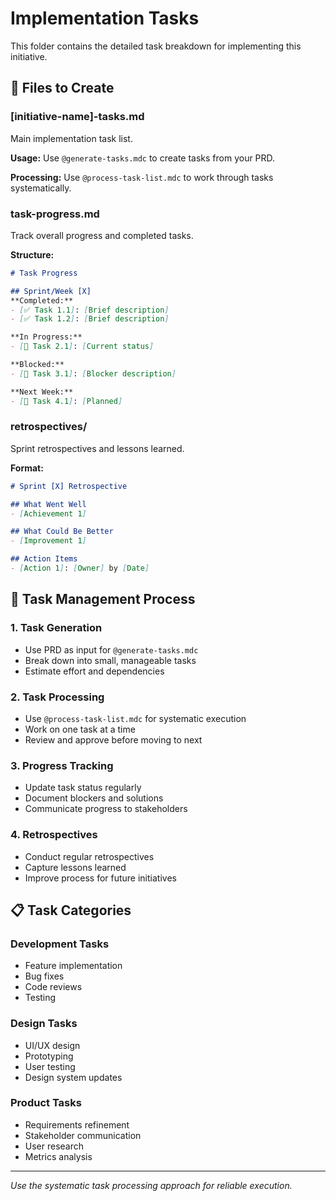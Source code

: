 # Implementation Tasks

This folder contains the detailed task breakdown for implementing this initiative.

## 📝 Files to Create

### [initiative-name]-tasks.md
Main implementation task list.

**Usage:** Use `@generate-tasks.mdc` to create tasks from your PRD.

**Processing:** Use `@process-task-list.mdc` to work through tasks systematically.

### task-progress.md
Track overall progress and completed tasks.

**Structure:**
```markdown
# Task Progress

## Sprint/Week [X]
**Completed:**
- [✅ Task 1.1]: [Brief description]
- [✅ Task 1.2]: [Brief description]

**In Progress:**
- [🔄 Task 2.1]: [Current status]

**Blocked:**
- [🚫 Task 3.1]: [Blocker description]

**Next Week:**
- [📅 Task 4.1]: [Planned]
```

### retrospectives/
Sprint retrospectives and lessons learned.

**Format:**
```markdown
# Sprint [X] Retrospective

## What Went Well
- [Achievement 1]

## What Could Be Better
- [Improvement 1]

## Action Items
- [Action 1]: [Owner] by [Date]
```

## 🔄 Task Management Process

### 1. Task Generation
- Use PRD as input for `@generate-tasks.mdc`
- Break down into small, manageable tasks
- Estimate effort and dependencies

### 2. Task Processing
- Use `@process-task-list.mdc` for systematic execution
- Work on one task at a time
- Review and approve before moving to next

### 3. Progress Tracking
- Update task status regularly
- Document blockers and solutions
- Communicate progress to stakeholders

### 4. Retrospectives
- Conduct regular retrospectives
- Capture lessons learned
- Improve process for future initiatives

## 📋 Task Categories

### Development Tasks
- Feature implementation
- Bug fixes
- Code reviews
- Testing

### Design Tasks
- UI/UX design
- Prototyping
- User testing
- Design system updates

### Product Tasks
- Requirements refinement
- Stakeholder communication
- User research
- Metrics analysis

---
*Use the systematic task processing approach for reliable execution.*
